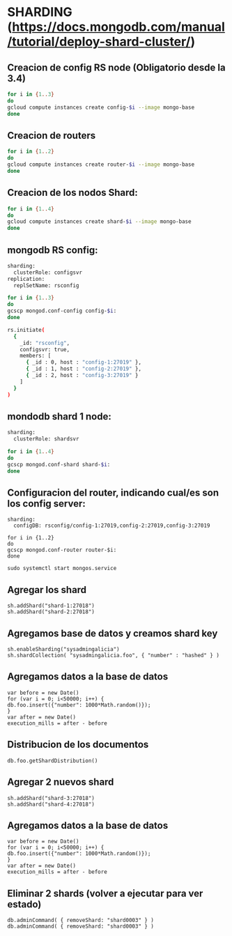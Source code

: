 # SHARDING (https://docs.mongodb.com/manual/tutorial/deploy-shard-cluster/)

## Creacion de config  RS node (Obligatorio desde la 3.4)
```bash
for i in {1..3}
do
gcloud compute instances create config-$i --image mongo-base
done
```

## Creacion de routers
```bash
for i in {1..2}
do
gcloud compute instances create router-$i --image mongo-base
done
```

## Creacion de los nodos Shard:
```bash
for i in {1..4}
do
gcloud compute instances create shard-$i --image mongo-base
done
```

## mongodb RS config:
```bash
sharding:
  clusterRole: configsvr
replication:
  replSetName: rsconfig

for i in {1..3}
do
gcscp mongod.conf-config config-$i:
done

rs.initiate(
  {
    _id: "rsconfig",
    configsvr: true,
    members: [
      { _id : 0, host : "config-1:27019" },
      { _id : 1, host : "config-2:27019" },
      { _id : 2, host : "config-3:27019" }
    ]
  }
)
```

## mondodb shard 1 node:
```bash
sharding:
  clusterRole: shardsvr

for i in {1..4}
do
gcscp mongod.conf-shard shard-$i:
done
```

## Configuracion del router, indicando cual/es son los config server:
```
sharding:
  configDB: rsconfig/config-1:27019,config-2:27019,config-3:27019

for i in {1..2}
do
gcscp mongod.conf-router router-$i:
done

sudo systemctl start mongos.service

```

## Agregar los shard
```
sh.addShard("shard-1:27018")
sh.addShard("shard-2:27018")
```

## Agregamos base de datos y creamos shard key
```
sh.enableSharding("sysadmingalicia")
sh.shardCollection( "sysadmingalicia.foo", { "number" : "hashed" } )
```

## Agregamos datos a la base de datos
```
var before = new Date()
for (var i = 0; i<50000; i++) {
db.foo.insert({"number": 1000*Math.random()});
}
var after = new Date()
execution_mills = after - before
```

## Distribucion de los documentos
```
db.foo.getShardDistribution()
```

## Agregar 2 nuevos shard
```
sh.addShard("shard-3:27018")
sh.addShard("shard-4:27018")
```

## Agregamos datos a la base de datos
```
var before = new Date()
for (var i = 0; i<50000; i++) {
db.foo.insert({"number": 1000*Math.random()});
}
var after = new Date()
execution_mills = after - before
```

## Eliminar 2 shards (volver a ejecutar para ver estado)
```
db.adminCommand( { removeShard: "shard0003" } )
db.adminCommand( { removeShard: "shard0003" } )
```

